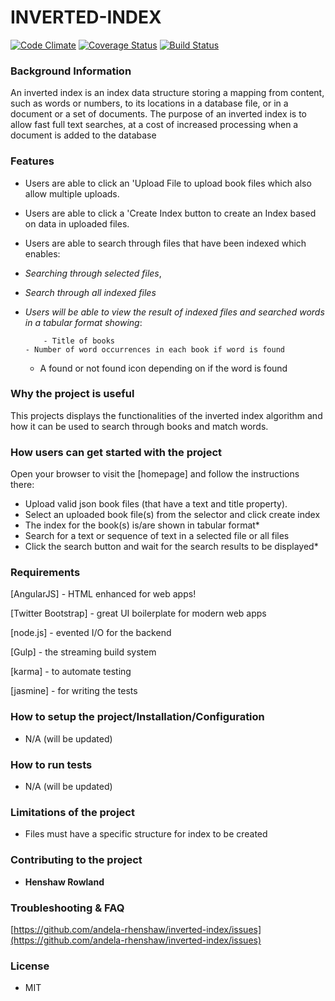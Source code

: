 # **INVERTED-INDEX**
[![Code Climate](https://codeclimate.com/github/andela-rhenshaw/inverted-index/badges/gpa.svg)](https://codeclimate.com/github/andela-rhenshaw/inverted-index)
[![Coverage Status](https://coveralls.io/repos/github/andela-rhenshaw/inverted-index/badge.svg?branch=development)](https://coveralls.io/github/andela-rhenshaw/inverted-index?branch=development)
[![Build Status](https://travis-ci.org/andela-rhenshaw/inverted-index.svg?branch=master)](https://travis-ci.org/andela-rhenshaw/inverted-index)




### Background Information
An inverted index is an index data structure storing a mapping from content, such as words or numbers, to its locations in a database file, or in a document or a set of documents. The purpose of an inverted index is to allow fast full text searches, at a cost of increased processing when a document is added to the database

### Features

- Users are able to click an 'Upload File to upload book files which also allow multiple uploads.

- Users are able to click a 'Create Index button to create an Index based on data in uploaded files.

- Users are able to search through files that have been indexed which enables:
 - *Searching through selected files*,
 - *Search through all indexed files*
 - *Users will be able to view the result of indexed files and searched words in a tabular format showing*:

           - Title of books
	   - Number of word occurrences in each book if word is found
	- A found or not found icon depending on if the word is found

### Why the project is useful
This projects displays the functionalities of the inverted index algorithm and how it can be used to search through books and match words.

### How users can get started with the project
Open your browser to visit the [homepage] and follow the instructions there:

- Upload valid json book files (that have a text and title property).
- Select an uploaded book file(s) from the selector and click create index
- The index for the book(s) is/are shown in tabular format*
- Search for a text or sequence of text in a selected file or all files
- Click the search button and wait for the search results to be displayed*

### Requirements
[AngularJS] - HTML enhanced for web apps!

[Twitter Bootstrap] - great UI boilerplate for modern web apps

[node.js] - evented I/O for the backend

[Gulp] - the streaming build system

[karma] - to automate testing

[jasmine] - for writing the tests

### How to setup the project/Installation/Configuration
- N/A (will be updated)

### How to run tests
- N/A (will be updated)

### Limitations of the project
- Files must have a specific structure for index to be created

### Contributing to the project
- **Henshaw Rowland**

### Troubleshooting & FAQ
[https://github.com/andela-rhenshaw/inverted-index/issues](https://github.com/andela-rhenshaw/inverted-index/issues)

### License
- MIT
